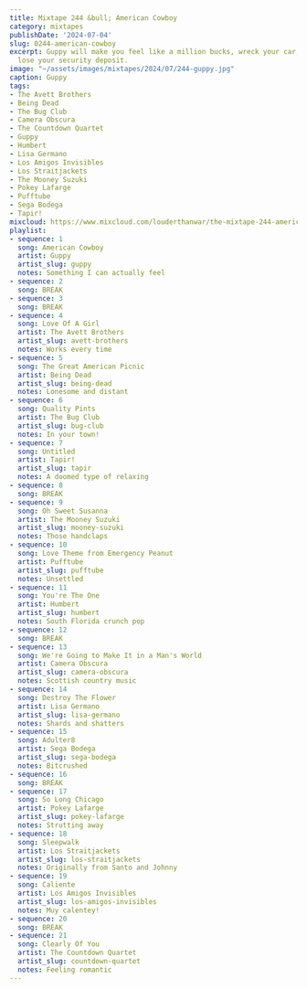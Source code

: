 ```yaml
---
title: Mixtape 244 &bull; American Cowboy
category: mixtapes
publishDate: '2024-07-04'
slug: 0244-american-cowboy
excerpt: Guppy will make you feel like a million bucks, wreck your car, and make you
  lose your security deposit.
image: "~/assets/images/mixtapes/2024/07/244-guppy.jpg"
caption: Guppy
tags:
- The Avett Brothers
- Being Dead
- The Bug Club
- Camera Obscura
- The Countdown Quartet
- Guppy
- Humbert
- Lisa Germano
- Los Amigos Invisibles
- Los Straitjackets
- The Mooney Suzuki
- Pokey Lafarge
- Pufftube
- Sega Bodega
- Tapir!
mixcloud: https://www.mixcloud.com/louderthanwar/the-mixtape-244-american-cowboy-2024-07-04/
playlist:
- sequence: 1
  song: American Cowboy
  artist: Guppy
  artist_slug: guppy
  notes: Something I can actually feel
- sequence: 2
  song: BREAK
- sequence: 3
  song: BREAK
- sequence: 4
  song: Love Of A Girl
  artist: The Avett Brothers
  artist_slug: avett-brothers
  notes: Works every time
- sequence: 5
  song: The Great American Picnic
  artist: Being Dead
  artist_slug: being-dead
  notes: Lonesome and distant
- sequence: 6
  song: Quality Pints
  artist: The Bug Club
  artist_slug: bug-club
  notes: In your town!
- sequence: 7
  song: Untitled
  artist: Tapir!
  artist_slug: tapir
  notes: A doomed type of relaxing
- sequence: 8
  song: BREAK
- sequence: 9
  song: Oh Sweet Susanna
  artist: The Mooney Suzuki
  artist_slug: mooney-suzuki
  notes: Those handclaps
- sequence: 10
  song: Love Theme from Emergency Peanut
  artist: Pufftube
  artist_slug: pufftube
  notes: Unsettled
- sequence: 11
  song: You're The One
  artist: Humbert
  artist_slug: humbert
  notes: South Florida crunch pop
- sequence: 12
  song: BREAK
- sequence: 13
  song: We're Going to Make It in a Man's World
  artist: Camera Obscura
  artist_slug: camera-obscura
  notes: Scottish country music
- sequence: 14
  song: Destroy The Flower
  artist: Lisa Germano
  artist_slug: lisa-germano
  notes: Shards and shatters
- sequence: 15
  song: Adulter8
  artist: Sega Bodega
  artist_slug: sega-bodega
  notes: Bitcrushed
- sequence: 16
  song: BREAK
- sequence: 17
  song: So Long Chicago
  artist: Pokey Lafarge
  artist_slug: pokey-lafarge
  notes: Strutting away
- sequence: 18
  song: Sleepwalk
  artist: Los Straitjackets
  artist_slug: los-straitjackets
  notes: Originally from Santo and Johnny
- sequence: 19
  song: Caliente
  artist: Los Amigos Invisibles
  artist_slug: los-amigos-invisibles
  notes: Muy calentey!
- sequence: 20
  song: BREAK
- sequence: 21
  song: Clearly Of You
  artist: The Countdown Quartet
  artist_slug: countdown-quartet
  notes: Feeling romantic
---
```


